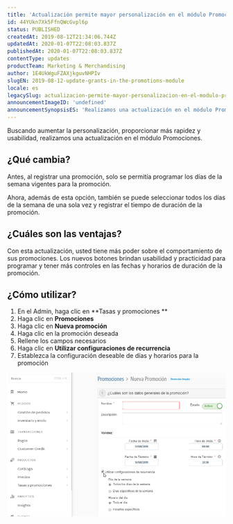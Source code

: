 ```yaml
---
title: 'Actualización permite mayor personalización en el módulo Promociones'
id: 44YUkn7Xk5FfnQWcGvpl6p
status: PUBLISHED
createdAt: 2019-08-12T21:34:06.744Z
updatedAt: 2020-01-07T22:08:03.837Z
publishedAt: 2020-01-07T22:08:03.837Z
contentType: updates
productTeam: Marketing & Merchandising
author: 1E4UkWguFZAXjkguvNHPIv
slugEN: 2019-08-12-update-grants-in-the-promotions-module
locale: es
legacySlug: actualizacion-permite-mayor-personalizacion-en-el-modulo-promociones
announcementImageID: 'undefined'
announcementSynopsisES: 'Realizamos una actualización en el módulo Promociones.'
---
```


Buscando aumentar la personalización, proporcionar más rapidez y usabilidad, realizamos una actualización en el módulo Promociones.

## ¿Qué cambia?

Antes, al registrar una promoción, solo se permitía programar los días de la semana vigentes para la promoción.

Ahora, además de esta opción, también se puede seleccionar todos los días de la semana de una sola vez y registrar el tiempo de duración de la promoción.

## ¿Cuáles son las ventajas?

Con esta actualización, usted tiene más poder sobre el comportamiento de sus promociones. Los nuevos botones brindan usabilidad y practicidad para programar y tener más controles en las fechas y horarios de duración de la promoción.

## ¿Cómo utilizar?

 1. En el Admin, haga clic en **Tasas y promociones **
 2. Haga clic en **Promociones**
 3. Haga clic en **Nueva promoción**
 4. Haga clic en la promoción deseada
 5. Rellene los campos necesarios
 6. Haga clic en **Utilizar configuraciones de recurrencia**
 7. Establezca la configuración deseable de días y horarios para la promoción

![CRON 2 ES](https://raw.githubusercontent.com/vtexdocs/help-center-content/refs/heads/main/docs/es/announcements/2019/agosto/2019-08-12-actualizacion-permite-mayor-personalizacion-en-el-modulo-promociones_1.png)

 
